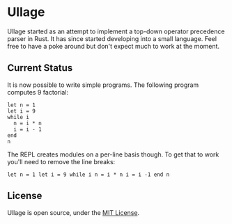 # Ullage

Ullage started as an attempt to implement a top-down operator precedence parser in Rust. It has since started developing into a small language. Feel free to have a poke around but don't expect much to work at the moment.

## Current Status

It is now possible to write simple programs. The following program computes 9 factorial:

    let n = 1
    let i = 9
	while i
	  n = i * n
	  i = i - 1
	end
	n

The REPL creates modules on a per-line basis though. To get that to
work you'll need to remove the line breaks:

    let n = 1 let i = 9 while i n = i * n i = i -1 end n

## License

Ullage is open source, under the [MIT License](LICENSE.md).
